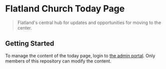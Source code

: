 # Flatland Church Today Page

> Flatland's central hub for updates and opportunities for moving to the center.

## Getting Started

To manage the content of the today page, login to [the admin portal](https://today.flatland.church/admin). Only members of this repository can modify the content.
